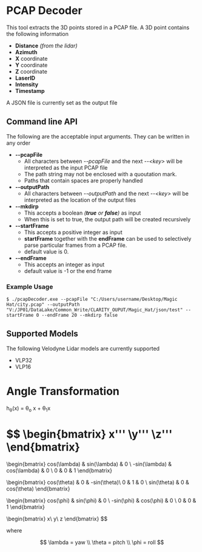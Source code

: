 # PCAP Decoder

This tool extracts the 3D points stored in a PCAP file.
A 3D point contains the following information

- **Distance** _(from the lidar)_
- **Azimuth**
- **X** coordinate
- **Y** coordinate
- **Z** coordinate
- **LaserID**
- **Intensity**
- **Timestamp**

A JSON file is currently set as the output file

## Command line API

The following are the acceptable input arguments. They can be written in any order

- **--pcapFile**
  - All characters between _--pcapFile_ and the next _--\<key\>_ will be interpreted as the input PCAP file
  - The path string may not be enclosed with a quoutation mark.
  - Paths that contain spaces are properly handled
- **--outputPath**
  - All characters between _--outputPath_ and the next _--\<key\>_ will be interpreted as the location of the output files
- **--mkdirp**
  - This accepts a boolean _(**true** or **false**)_ as input
  - When this is set to true, the output path will be created recursively
- **--startFrame**
  - This accepts a positive integer as input
  - **startFrame** together with the **endFrame** can be used to selectively parse particular frames from a PCAP file.
  - default value is 0.
- **--endFrame**
  - This accepts an integer as input
  - default value is -1 or the end frame

### Example Usage

```console
$ ./pcapDecoder.exe --pcapFile "C:/Users/username/Desktop/Magic Hat/city.pcap" --outputPath "V:/JP01/DataLake/Common_Write/CLARITY_OUPUT/Magic_Hat/json/test" --startFrame 0 --endFrame 20 --mkdirp false
```

## Supported Models

The following Velodyne Lidar models are currently supported

- VLP32
- VLP16

# Angle Transformation

h<sub>&theta;</sub>(x) = &theta;<sub>o</sub> x + &theta;<sub>1</sub>x

$$
\begin{bmatrix}
  x'''
\\y'''
\\z'''
\end{bmatrix}
=
\begin{bmatrix}
cos(\lambda) & sin(\lambda) & 0 \\
-sin(\lambda) & cos(\lambda) & 0 \\
0 & 0 & 1
\end{bmatrix}

\begin{bmatrix}
cos(\theta) & 0 & -sin(\theta)\\
0 & 1 & 0 \\
sin(\theta) & 0 & cos(\theta)
\end{bmatrix}

\begin{bmatrix}
cos(\phi) & sin(\phi) & 0 \\
-sin(\phi) & cos(\phi) & 0 \\
0 & 0 & 1
\end{bmatrix}

\begin{bmatrix}
x\\
y\\
z
\end{bmatrix}
$$

where

$$
\lambda = yaw \\
\theta = pitch \\
\phi = roll
$$

